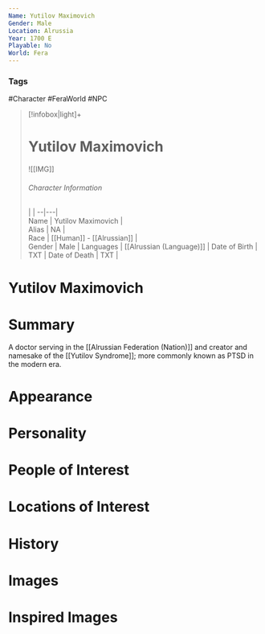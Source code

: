 ```yaml
---
Name: Yutilov Maximovich
Gender: Male
Location: Alrussia
Year: 1700 E
Playable: No
World: Fera
---
```


### Tags
#Character #FeraWorld #NPC 

> [!infobox|light]+  
> # Yutilov Maximovich  
> ![[IMG]]  
> ###### Character Information
>  |   |
> --|---|  
> Name | Yutilov Maximovich |  
> Alias | NA |  
> Race | [[Human]] - [[Alrussian]] |  
> Gender | Male |
> Languages | [[Alrussian (Language)]] |
> Date of Birth | TXT |
> Date of Death | TXT |

# Yutilov Maximovich

# Summary
A doctor serving in the [[Alrussian Federation (Nation)]] and creator and namesake of the [[Yutilov Syndrome]]; more commonly known as PTSD in the modern era.
# Appearance

# Personality

# People of Interest

# Locations of Interest

# History

# Images

# Inspired Images
